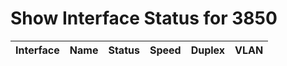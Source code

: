 # Show Interface Status for 3850
| Interface | Name | Status | Speed | Duplex | VLAN |
| --------- | ---- | ------ | ----- | ------ | ---- |